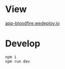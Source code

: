 
# View

[app-bloodfire.wedeploy.io](https://app-bloodfire.wedeploy.io)

# Develop

```
npm i
npm run dev
```

